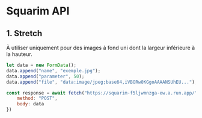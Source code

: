 # Squarim API

## 1. Stretch

À utiliser uniquement pour des images à fond uni dont la largeur inférieure à la hauteur.

```javascript
let data = new FormData();
data.append("name", "exemple.jpg");
data.append("parameter", 50); 
data.append("file", "data:image/jpeg;base64,iVBORw0KGgoAAAANSUhEU...");

const response = await fetch("https://squarim-f5ljwmnzga-ew.a.run.app/", {
    method: "POST",
    body: data
})
```
